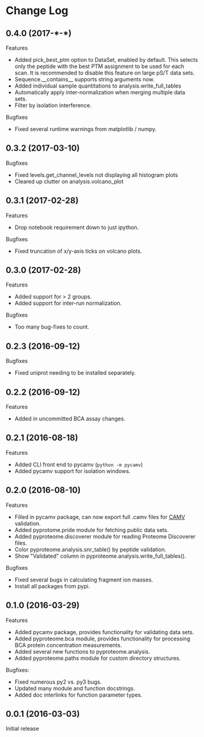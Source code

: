 # Change Log

## 0.4.0 (2017-\*-\*)

Features

  - Added pick_best_ptm option to DataSet, enabled by default. This selects
    only the peptide with the best PTM assignment to be used for each scan. It
    is recommended to disable this feature on large pS/T data sets.
  - Sequence.\_\_contains\_\_ supports string arguments now.
  - Added individual sample quantitations to analysis.write_full_tables
  - Automatically apply inter-normalization when merging multiple data sets.
  - Filter by isolation interference.

Bugfixes

  - Fixed several runtime warnings from matplotlib / numpy.

## 0.3.2 (2017-03-10)

Bugfixes

  - Fixed levels.get_channel_levels not displaying all histogram plots
  - Cleared up clutter on analysis.volcano_plot

## 0.3.1 (2017-02-28)

Features

  - Drop notebook requirement down to just ipython.

Bugfixes

  - Fixed truncation of x/y-axis ticks on volcano plots.

## 0.3.0 (2017-02-28)

Features

  - Added support for > 2 groups.
  - Added support for inter-run normalization.

Bugfixes

  - Too many bug-fixes to count.

## 0.2.3 (2016-09-12)

Bugfixes

  - Fixed uniprot needing to be installed separately.

## 0.2.2 (2016-09-12)

Features

  - Added in uncommitted BCA assay changes.

## 0.2.1 (2016-08-18)

Features

  - Added CLI front end to pycamv (`python -m pycamv`)
  - Added pycamv support for isolation windows.

## 0.2.0 (2016-08-10)

Features

  - Filled in pycamv package, can now export full .camv files for
    [CAMV](https://github.com/naderm/CAMV) validation.
  - Added pyprotome.pride module for fetching public data sets.
  - Added pyproteome.discoverer module for reading Proteome Discoverer files.
  - Color pyproteome.analysis.snr_table() by peptide validation.
  - Show "Validated" column in pyproteome.analysis.write_full_tables().

Bugfixes

  - Fixed several bugs in calculating fragment ion masses.
  - Install all packages from pypi.

## 0.1.0 (2016-03-29)

Features

  - Added pycamv package, provides functionality for validating data sets.
  - Added pyproteome.bca module, provides functionality for processing BCA
    protein concentration measurements.
  - Added several new functions to pyproteome.analysis.
  - Added pyproteome.paths module for custom directory structures.

Bugfixes:

  - Fixed numerous py2 vs. py3 bugs.
  - Updated many module and function docstrings.
  - Added doc interlinks for function parameter types.

## 0.0.1 (2016-03-03)

Initial release
